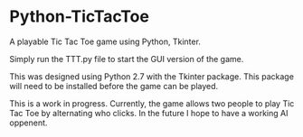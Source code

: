 # Python-TicTacToe
A playable Tic Tac Toe game using Python, Tkinter.

Simply run the TTT.py file to start the GUI version of the game. 

This was designed using Python 2.7 with the Tkinter package. This package will need to be installed before the game can be played.

This is a work in progress. Currently, the game allows two people to play Tic Tac Toe by alternating who clicks. In the future I hope to have a working AI oppenent. 
